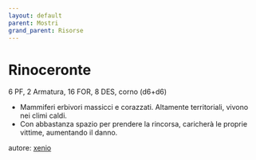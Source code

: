 ```yaml
---
layout: default
parent: Mostri
grand_parent: Risorse
---
```


# Rinoceronte
6 PF, 2 Armatura, 16 FOR, 8 DES, corno (d6+d6)
- Mammiferi erbivori massicci e corazzati. Altamente territoriali, vivono nei climi caldi.
- Con abbastanza spazio per prendere la rincorsa, caricherà le proprie vittime, aumentando il danno.


autore: [xenio](https://xenioinabottle.blogspot.com)
